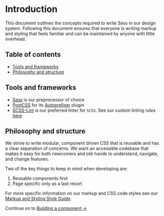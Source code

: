 # Introduction

This document outlines the concepts required to write Sass in our design system. Following this document ensures that everyone is writing markup and styling that feels familiar and can be maintained by anyone with little overhead.

## Table of contents

* [Tools and frameworks](#tools-and-frameworks)
* [Philosophy and structure](#philosophy-and-structure)

## Tools and frameworks

* [Sass](http://sass-lang.com/) is our preprocessor of choice
* [PostCSS](https://github.com/postcss/postcss) for its [Autoprefixer](https://github.com/postcss/autoprefixer) plugin
* [SCSS-Lint](https://github.com/causes/scss-lint) is our preferred linter for `SCSS`. See our custom linting rules [here](https://github.com/Shopify/markup-and-styling-style-guide/blob/master/.scss-lint.yml)

## Philosophy and structure

We strive to write modular, component driven CSS that is reusable and has a clear separation of concerns. We want an accessible codebase that makes it easy for both newcomers and old-hands to understand, navigate, and change features.

Two of the key things to keep in mind when developing are:

1. Reusable components first
2. Page specific only as a last resort

For more specific information on our markup and CSS code styles see our [Markup and Styling Style Guide](https://github.com/Shopify/markup-and-styling-style-guide).

Continue on to [Building a component →](../building-a-component)
